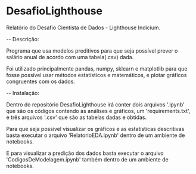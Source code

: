 # DesafioLighthouse
Relatório do Desafio Cientista de Dados - Lighthouse Indicium.

-- Descrição:

Programa que usa modelos preditivos para que seja possível 
prever o salário anual de acordo com uma tabela(.csv) dada.

Foi utilizado principalmente pandas, numpy, sklearn e matplotlib para que fosse possível usar métodos estatísticos e matemáticos, e plotar gráficos congruentes com os dados.

-- Instalação:

Dentro do repositório DesafioLighthouse irá conter dois arquivos '.ipynb' que são os códigos contendo as análises e gráficos, um 'requirements.txt', e três arquivos '.csv' que são as tabelas dadas e obtidas.

Para que seja possível visualizar os gráficos e as estatísticas descritivas basta executar o arquivo 'RelatorioEDA.ipynb' dentro de um ambiente de notebooks.

E para visualizar a predição dos dados basta executar o arquivo 'CodigosDeModelagem.ipynb' também dentro de um ambiente de notebooks.
